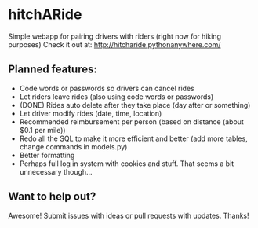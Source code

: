 # hitchARide
Simple webapp for pairing drivers with riders (right now for hiking purposes)
Check it out at: http://hitcharide.pythonanywhere.com/

## Planned features: 
- Code words or passwords so drivers can cancel rides
- Let riders leave rides (also using code words or passwords)
- (DONE) Rides auto delete after they take place (day after or something) 
- Let driver modify rides (date, time, location)
- Recommended reimbursement per person (based on distance (about $0.1 per mile))
- Redo all the SQL to make it more efficient and better (add more tables, change commands in models.py)
- Better formatting
- Perhaps full log in system with cookies and stuff. That seems a bit unnecessary though...

## Want to help out? 
Awesome! Submit issues with ideas or pull requests with updates. Thanks!